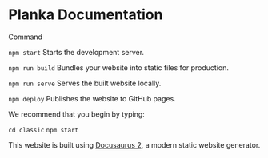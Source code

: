 # Planka Documentation



Command

`npm start`
    Starts the development server.

  `npm run build`
    Bundles your website into static files for production.

  `npm run serve`
    Serves the built website locally.

  `npm deploy`
    Publishes the website to GitHub pages.

We recommend that you begin by typing:

  `cd classic`
  `npm start`

This website is built using [Docusaurus 2](https://docusaurus.io/), a modern static website generator.